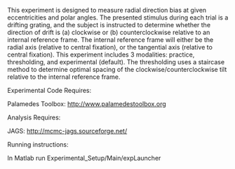 This experiment is designed to measure radial direction bias at given eccentricities and polar angles.
The presented stimulus during each trial is a drifting grating, and the subject is instructed to determine
whether the direction of drift is (a) clockwise or (b) counterclockwise relative to an internal reference frame.
The internal reference frame will either be the radial axis (relative to central fixation), or the tangential axis (relative to central fixation).
This experiment includes 3 modalities: practice, thresholding, and experimental (default). The thresholding uses a staircase method to
determine optimal spacing of the clockwise/counterclockwise tilt relative to the internal reference frame.


Experimental Code Requires:

Palamedes Toolbox: http://www.palamedestoolbox.org

Analysis Requires:

JAGS: http://mcmc-jags.sourceforge.net/

Running instructions:

In Matlab run Experimental_Setup/Main/expLauncher
